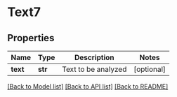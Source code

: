 # Text7

## Properties
Name | Type | Description | Notes
------------ | ------------- | ------------- | -------------
**text** | **str** | Text to be analyzed | [optional] 

[[Back to Model list]](../README.md#documentation-for-models) [[Back to API list]](../README.md#documentation-for-api-endpoints) [[Back to README]](../README.md)



